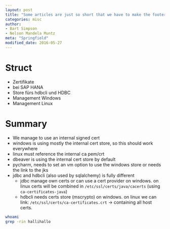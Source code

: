 ```yaml
---
layout: post
title: "Some articles are just so short that we have to make the footer stick"
categories: misc
author:
- Bart Simpson
- Nelson Mandela Muntz
meta: "Springfield"
modified_date: 2016-05-27
---
```


# Struct
- Zertifikate
- bei SAP HANA
- Store fürs hdbcli und HDBC
- Management Windows
- Management Linux


# Summary
- We manage to use an internal signed cert
- windows is using mostly the internal cert store, so this should work everywhere
- linux must reference the internal ca pem/crt
- dbeaver is using the internal cert store by default
- pycharm, needs to set an vm option to use the windows store or needs the link to the jks
- jdbc and hdbcli (also used by sqlalchemy) is fully different
  - jdbc manage own certs or can use a cert provider on windows. on linux certs will be combined in `/etc/ssl/certs/java/cacerts` (using `ca-certificates-java`)
  - hdbcli needs certs store (mscrypto) on windows. on linux we can link: `/etc/ssl/certs/ca-certificates.crt` -> containing all host certs.


```bash
whoami
grep -rin hallihallo
```


